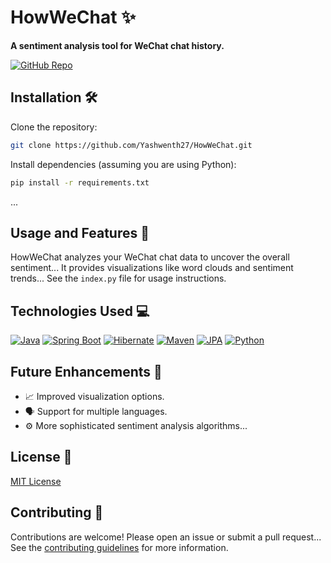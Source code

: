 # HowWeChat ✨

**A sentiment analysis tool for WeChat chat history.**

[![GitHub Repo](https://badgen.net/badge/github/repo/Yashwenth27/HowWeChat?icon=github)](https://github.com/Yashwenth27/HowWeChat)


## Installation 🛠️

Clone the repository:

```bash
git clone https://github.com/Yashwenth27/HowWeChat.git
```

Install dependencies (assuming you are using Python):

```bash
pip install -r requirements.txt
```

...


## Usage and Features 🚀

HowWeChat analyzes your WeChat chat data to uncover the overall sentiment...  It provides visualizations like word clouds and sentiment trends...  See the `index.py` file for usage instructions.


## Technologies Used 💻

[![Java](https://img.shields.io/badge/java-%23ED8B00.svg?style=for-the-badge&logo=java)](https://www.java.com/)
[![Spring Boot](https://img.shields.io/badge/spring--boot-%236DB33F.svg?style=for-the-badge&logo=spring)](https://spring.io/projects/spring-boot)
[![Hibernate](https://img.shields.io/badge/hibernate-%23911600.svg?style=for-the-badge&logo=hibernate)](https://hibernate.org/)
[![Maven](https://img.shields.io/badge/maven-%23C71A36.svg?style=for-the-badge&logo=maven)](https://maven.apache.org/)
[![JPA](https://img.shields.io/badge/JPA-%23007bff.svg?style=for-the-badge&logo=java)](https://jakarta.ee/specifications/jpa/)
[![Python](https://img.shields.io/badge/python-3776AB?style=for-the-badge&logo=python)](https://www.python.org/)


## Future Enhancements 🔮

- 📈 Improved visualization options.
- 🗣️ Support for multiple languages.
- ⚙️ More sophisticated sentiment analysis algorithms...


## License 📄

[MIT License](LICENSE)


## Contributing 🙌

Contributions are welcome! Please open an issue or submit a pull request...  See the [contributing guidelines](CONTRIBUTING.md) for more information.
